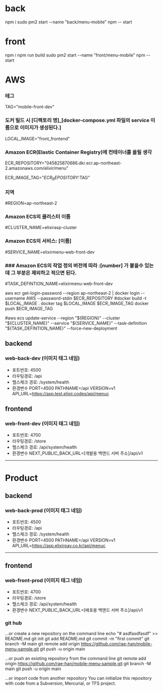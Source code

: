 

# back
npm i
sudo pm2 start --name "back/menu-mobile" npm -- start

# front
npm i
npm run build
sudo pm2 start --name "front/menu-mobile" npm -- start

# AWS
### 테그
TAG="mobile-front-dev"
### 도커 빌드 시 [디렉토리 명]_[docker-compose.yml 파일의 service 이름으로 이미지가 생성된다.]
LOCAL_IMAGE="front_frontend"
### Amazon ECR(Elastic Container Registry)에 컨테이너를 올릴 생각
ECR_REPOSITORY="045825870686.dkr.ecr.ap-northeast-2.amazonaws.com/elixir/menu"

ECR_IMAGE_TAG="$ECR_REPOSITORY:$TAG"

### 지역
#REGION=ap-northeast-2
### Amazon ECS의 클러스터 이름
#CLUSTER_NAME=elixirasp-cluster
### Amazon ECS의 서비스: [이름]
#SERVICE_NAME=elixirmenu-web-front-dev
### ### Amazon ECS의 작업 정의 버전에 따라 :[number] 가 붙을수 있는데 그 부분은 제외하고 적으면 된다.
#TASK_DEFINTION_NAME=elixirmenu-web-front-dev

aws ecr get-login-password --region ap-northeast-2 | docker login --username AWS --password-stdin $ECR_REPOSITORY
#docker build -t $LOCAL_IMAGE .
docker tag $LOCAL_IMAGE $ECR_IMAGE_TAG
docker push $ECR_IMAGE_TAG

#aws ecs update-service --region "${REGION}" --cluster "${CLUSTER_NAME}" --service "${SERVICE_NAME}" --task-definition "${TASK_DEFINTION_NAME}" --force-new-deployment


###
## backend
### web-back-dev (이미지 태그 네임)
- 포트번호: 4500
- 라우팅경로: /api
- 헬스체크 경로: /system/health
- 환경변수
  PORT=4500
  PATHNAME=/api
  VERSION=v1
  API_URL=https://asp.test.elixir.codes/api/menuc
## frontend
### web-front-dev (이미지 태그 네임)
- 포트번호: 4700
- 라우팅경로: /store
- 헬스체크 경로: /api/system/health
- 환경변수
  NEXT_PUBLIC_BACK_URL=[개발용 백엔드 서버 주소]/api/v1
---
# Product
## backend
### web-back-prod (이미지 태그 네임)
- 포트번호: 4500
- 라우팅경로: /api
- 헬스체크 경로: /system/health
- 환경변수
  PORT=4500
  PATHNAME=/api
  VERSION=v1
  API_URL=https://asp.elixirpay.co.kr/api/menuc
---
## frontend
### web-front-prod (이미지 태그 네임)
- 포트번호: 4700
- 라우팅경로: /store
- 헬스체크 경로: /api/system/health
- 환경변수
  NEXT_PUBLIC_BACK_URL=[배포용 백엔드 서버 주소]/api/v1

### git hub
…or create a new repository on the command line
echo "# asdfasdfasdf" >> README.md
git init
git add README.md
git commit -m "first commit"
git branch -M main
git remote add origin https://github.com/rae-han/mobile-menu-sample.git
git push -u origin main

…or push an existing repository from the command line
git remote add origin https://github.com/rae-han/mobile-menu-sample.git
git branch -M main
git push -u origin main

…or import code from another repository
You can initialize this repository with code from a Subversion, Mercurial, or TFS project.